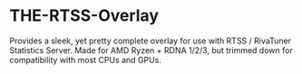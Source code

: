 # THE-RTSS-Overlay
Provides a sleek, yet pretty complete overlay for use with RTSS / RivaTuner Statistics Server. Made for AMD Ryzen + RDNA 1/2/3, but trimmed down for compatibility with most CPUs and GPUs.

